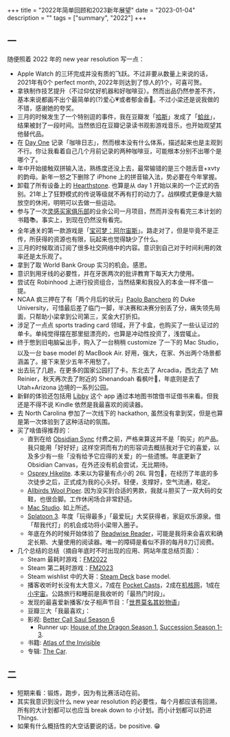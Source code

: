 +++
title = "2022年简单回顾和2023新年展望"
date = "2023-01-04"
description = ""
tags = ["summary", "2022"]
+++


## 一

随便照着 2022 年的 new year resolution 写一点：

- Apple Watch 的三环完成并没有质的飞跃。不过非要从数量上来说的话，2021年有0个 perfect month, 2022年则达到了惊人的1个，可喜可贺。
- 拿铁制作技艺提升（不过仰仗好机器和好咖啡豆）。然而出品仍然参差不齐，基本来说都画不出个最简单的(?)爱心💗或者郁金香🌷。不过小梁还是说我做的不错，感谢她的夸奖。
- 三月的时候发生了一个特别逗的事件，我在豆瓣发「[哈斯](https://zh.wikipedia.org/zh-hans/%E5%93%88%E6%96%AF%E8%BB%8A%E9%9A%8A)」发成了「[蛤丝](https://zh.wikipedia.org/wiki/%E8%86%9C%E8%9B%A4%E6%96%87%E5%8C%96)」，结果被封了一段时间。当然依旧在豆瓣记录读书观影游戏音乐，也开始观望其他替代品。
- 在 [Day One](https://dayoneapp.com/) 记录「咖啡日志」，然而根本没有什么体系，描述起来也是主观到不行。你让我看着自己几个月前记录的两种咖啡豆，可能根本分别不出哪个是哪个了。
- 年中开始接触双拼输入法，熟练度还没上去，最常输错的是三个翘舌音+xvty的韵母。新年一怒之下删除了 iPhone 上的拼音输入法，势必要在今年掌握。
- 卸载了所有设备上的 [Hearthstone](https://hearthstone.blizzard.com/en-us). 也算是从 day 1 开始以来的一个正式的告别。21年上了狂野模式的传说等级就不再有打的动力了。战棋模式更像是大脑放空的休闲，明明可以去做一些运动。
- 参与了一次[灵感买家俱乐部](https://club.q24.io/)的业余公司一月项目，然而并没有看完三本计划的书籍📚。事实上，到现在仍然没有看完。
- 全年通关的第一款游戏是「[宝可梦：阿尔宙斯](https://wiki.52poke.com/zh-hans/%E5%AE%9D%E5%8F%AF%E6%A2%A6%E4%BC%A0%E8%AF%B4_%E9%98%BF%E5%B0%94%E5%AE%99%E6%96%AF)」。路走对了，但是毕竟不是正传，所获得的资源也有限，玩起来也觉得缺少了什么。
- 三月的时候取消订阅了很多社交网络中的内容。意识到自己对于时间利用的效率还是太乐观了。
- 拿到了取 World Bank Group 实习的机会。感恩。
- 意识到用牙线的必要性，并在牙医两次的批评教育下每天大力使用。
- 尝试在 Robinhood 上进行投资组合，当然结果和我投入的本金一样不值一提。
- NCAA 疯三押在了有「两个月后的状元」[Paolo Banchero](https://www.basketball-reference.com/players/b/banchpa01.html) 的 Duke University，可惜最后差了临门一脚，半决赛和决赛分别丢了分，痛失领先局面，只帮助小梁拿到公司第三，奖金大打折扣。
- 涉足了一点点 sports trading card 领域，开了卡盒，也购买了一些认证过的单卡。单纯觉得摆在那里挺漂亮的，也算是冲动性投资了，浅尝辄止。
- 终于憋到旧电脑💻出手，购入了一台稍稍 customize 了一下的 Mac Studio，以及一台 base model 的 MacBook Air. 好用，强大，在家、外出两个场景都涵盖了。接下来至少五年不用愁了。
- 出去玩了几趟，在更多的国家公园打了卡。东北去了 Arcadia，西北去了 Mt Reinier，秋天再次去了附近的 Shenandoah 看枫叶🍁，年底则是去了 Utah+Arizona 边境的一系列公园。
- 新鲜的体验还包括用 [Libby](https://www.overdrive.com/apps/libby) 这个 app 通过本地图书馆借书证借书来看。但我还是不得不说 Kindle 依然是我最喜欢的阅读器。
- 去 North Carolina 参加了一次线下的 hackathon, 虽然没有拿到奖，但是也算是第一次体验到了这种活动的氛围。
- 买了啥值得推荐的：
  - 直到在给 [Obsidian Sync](https://obsidian.md/sync) 付费之前，严格来算这并不是「购买」的产品。我只能用「好好好」这样空洞而有力的形容词去概括我对于它的喜爱，以及多少有一些「没有给予它应得的关爱」的一些遗憾。年底更新了 Obsidian Canvas，在外还没有机会尝试，无比期待。
  - [Osprey Hikelite](https://www.osprey.com/us/en/product/hikelite-26-HIKELITE26.html). 本来以为容量有点小的 26L 背包🎒，在经历了年底的多次徒步之后，正式成为我的心头好。轻便，支撑好，空气流通，稳定。
  - [Allbirds Wool Piper](https://www.allbirds.com/products/mens-wool-pipers). 因为没买到合适的男款，我就斗胆买了一双大码的女鞋，也很合脚。工作休闲场合非常舒适。
  - [Mac Studio](https://www.apple.com/mac-studio/). 如上所述。
  - [Splatoon 3](https://splatoon.nintendo.com/). 年度「玩得最多」「最爱玩」大奖获得者，家庭欢乐源泉。借「帮我代打」的机会成功将小梁带入圈子。
  - 年底在外的时候开始体验了 [Readwise Reader](https://readwise.io/read)，可能是我将来会喜欢和确定长期、大量使用的阅读器。唯一的障碍是看似不菲的每月8刀订阅费。
- 几个总结的总结（摘自年底时不时出现的应用、网站年度总结页面）：
  - Steam 最耗时游戏：[FM2022](https://steamdb.info/app/1569040/)
  - Steam 第二耗时游戏：[FM2023](https://steamdb.info/app/1904540/)
  - Steam wishlist 中的大哥：[Steam Deck](https://store.steampowered.com/steamdeck) base model.
  - 播客收听时长没有太大意义，7成在 [Pocket Casts](https://pocketcasts.com/)，2成在[机核网](https://www.gcores.com/)，1成在[小宇宙](https://www.xiaoyuzhoufm.com/)。公路旅行和睡前是我收听的「最热门时段」。
  - 发现的最喜爱新播客/女子相声节目：「[世界莫名其妙物语](https://podcasts.apple.com/us/podcast/%E4%B8%96%E7%95%8C%E8%8E%AB%E5%90%8D%E5%85%B6%E5%A6%99%E7%89%A9%E8%AF%AD/id1513821443)」
  - 豆瓣三大「我最喜欢」：
  - 影视: [Better Call Saul Season 6](https://movie.douban.com/subject/34951007/)
    - Runner up: [House of the Dragon Season 1](https://movie.douban.com/subject/34825964/), [Succession Season 1-3](https://movie.douban.com/subject/26813224/).
  - 书籍: [Atlas of the Invisible](https://www.atlasoftheinvisible.com/)
  - 专辑: [The Car](https://music.douban.com/subject/36071260/).

## 二

- 短期来看：锻炼，跑步，因为有比赛活动在前。
- 其实我意识到没什么 new year resolution 的必要性，每个月都应该有回溯，所有的大计划都可以也应当 break down to 小计划。而小计划都可以扔进 Things.
- 如果有什么概括性的大空话要说的话，be positive. 😁
